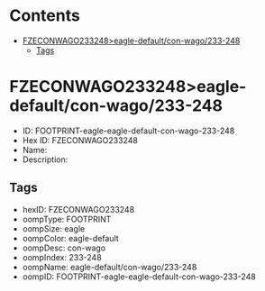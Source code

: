



Contents
========

* [FZECONWAGO233248>eagle-default/con-wago/233-248](#fzeconwago233248eagle-defaultcon-wago233-248)
	* [Tags](#tags)

# FZECONWAGO233248>eagle-default/con-wago/233-248

- ID: FOOTPRINT-eagle-eagle-default-con-wago-233-248
- Hex ID: FZECONWAGO233248
- Name: 
- Description: 

## Tags

- hexID: FZECONWAGO233248
- oompType: FOOTPRINT
- oompSize: eagle
- oompColor: eagle-default
- oompDesc: con-wago
- oompIndex: 233-248
- oompName: eagle-default/con-wago/233-248
- oompID: FOOTPRINT-eagle-eagle-default-con-wago-233-248
